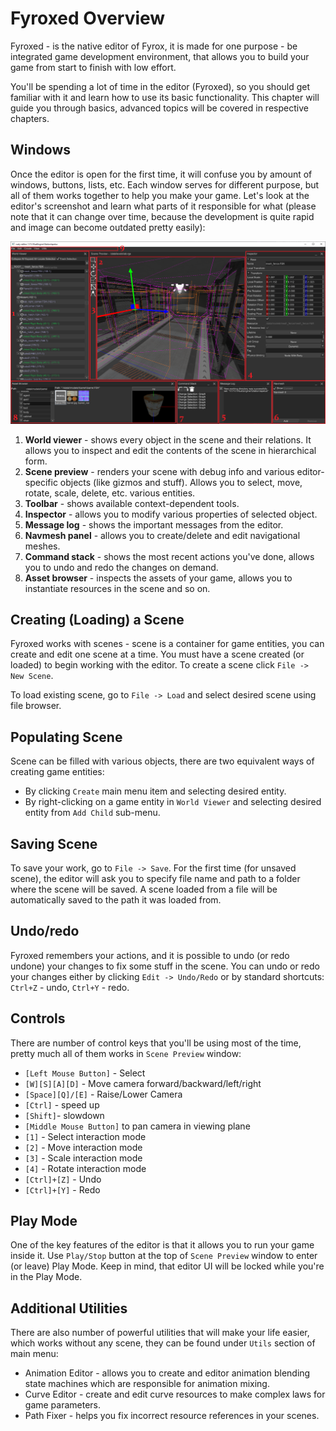 # Fyroxed Overview

Fyroxed - is the native editor of Fyrox, it is made for one purpose - be integrated game development environment,
that allows you to build your game from start to finish with low effort.

You'll be spending a lot of time in the editor (Fyroxed), so you should get familiar with it and learn how to use its 
basic functionality. This chapter will guide you through basics, advanced topics will be covered in respective chapters.

## Windows

Once the editor is open for the first time, it will confuse you by amount of windows, buttons, lists, etc. Each window
serves for different purpose, but all of them works together to help you make your game. Let's look at the editor's
screenshot and learn what parts of it responsible for what (please note that it can change over time, because the 
development is quite rapid and image can become outdated pretty easily):

![Windows](./overview.png)

1) **World viewer** - shows every object in the scene and their relations. It allows you to inspect and edit the 
contents of the scene in hierarchical form.
2) **Scene preview** - renders your scene with debug info and various editor-specific objects (like gizmos and
stuff). Allows you to select, move, rotate, scale, delete, etc. various entities.
3) **Toolbar** - shows available context-dependent tools.
4) **Inspector** - allows you to modify various properties of selected object.
5) **Message log** - shows the important messages from the editor.
6) **Navmesh panel** - allows you to create/delete and edit navigational meshes.
7) **Command stack** - shows the most recent actions you've done, allows you to undo and redo the changes on demand.
8) **Asset browser** - inspects the assets of your game, allows you to instantiate resources in the scene and so on.

## Creating (Loading) a Scene

Fyroxed works with scenes - scene is a container for game entities, you can create and edit one scene at a time. You
must have a scene created (or loaded) to begin working with the editor. To create a scene click `File -> New Scene`.

To load existing scene, go to `File -> Load` and select desired scene using file browser.

## Populating Scene

Scene can be filled with various objects, there are two equivalent ways of creating game entities:

- By clicking `Create` main menu item and selecting desired entity.
- By right-clicking on a game entity in `World Viewer` and selecting desired entity from `Add Child` sub-menu.

## Saving Scene

To save your work, go to `File -> Save`. For the first time (for unsaved scene), the editor will ask you to specify 
file name and path to a folder where the scene will be saved. A scene loaded from a file will be automatically saved 
to the path it was loaded from.

## Undo/redo

Fyroxed remembers your actions, and it is possible to undo (or redo undone) your changes to fix some stuff in the scene.
You can undo or redo your changes either by clicking `Edit -> Undo/Redo` or by standard shortcuts: `Ctrl+Z` - undo,
`Ctrl+Y` - redo.

## Controls

There are number of control keys that you'll be using most of the time, pretty much all of them works in `Scene Preview`
window:

- `[Left Mouse Button]` - Select
- `[W][S][A][D]` - Move camera forward/backward/left/right
- `[Space][Q]/[E]` - Raise/Lower Camera
- `[Ctrl]` - speed up
- `[Shift]`- slowdown
- `[Middle Mouse Button]` to pan camera in viewing plane
- `[1]` - Select interaction mode
- `[2]` - Move interaction mode
- `[3]` - Scale interaction mode
- `[4]` - Rotate interaction mode
- `[Ctrl]+[Z]` - Undo
- `[Ctrl]+[Y]` - Redo

## Play Mode

One of the key features of the editor is that it allows you to run your game inside it. Use `Play/Stop` button at the
top of `Scene Preview` window to enter (or leave) Play Mode. Keep in mind, that editor UI will be locked while you're
in the Play Mode.

## Additional Utilities

There are also number of powerful utilities that will make your life easier, which works without any scene, they can be
found under `Utils` section of main menu: 

- Animation Editor - allows you to create and editor animation blending state machines which are responsible for 
animation mixing.
- Curve Editor - create and edit curve resources to make complex laws for game parameters.
- Path Fixer - helps you fix incorrect resource references in your scenes.